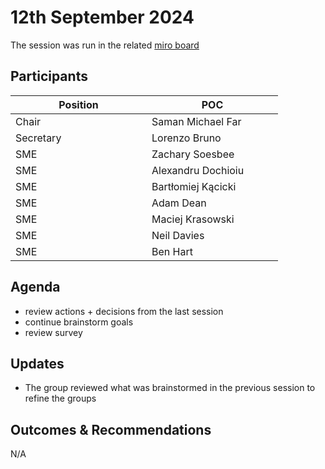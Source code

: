 # 12th September 2024

The session was run in the related [miro board](https://miro.com/app/board/uXjVKro\_lxs=/)

## Participants

<table><thead><tr><th width="202">Position</th><th width="194">POC</th></tr></thead><tbody><tr><td>Chair</td><td>Saman Michael Far</td></tr><tr><td>Secretary</td><td>Lorenzo Bruno</td></tr><tr><td>SME</td><td>Zachary Soesbee</td></tr><tr><td>SME</td><td>Alexandru Dochioiu</td></tr><tr><td>SME</td><td>Bartłomiej Kącicki</td></tr><tr><td>SME</td><td>Adam Dean</td></tr><tr><td>SME</td><td>Maciej Krasowski</td></tr><tr><td>SME</td><td>Neil Davies</td></tr><tr><td>SME</td><td>Ben Hart</td></tr></tbody></table>

## Agenda

* review actions + decisions from the last session
* continue brainstorm goals
* review survey

## Updates

* The group reviewed what was brainstormed in the previous session to refine the groups

## Outcomes & Recommendations

N/A
